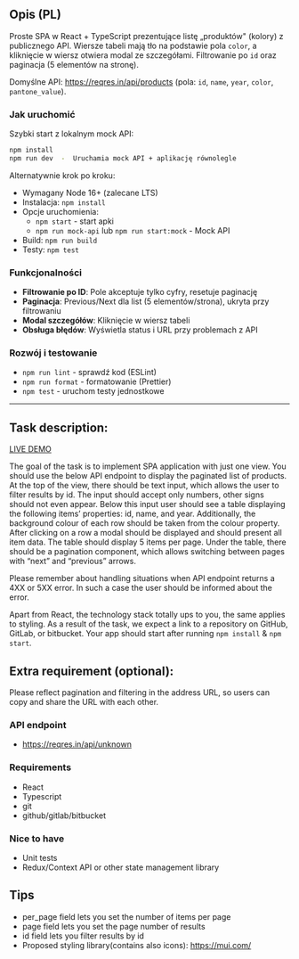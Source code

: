 ## Opis (PL)

Proste SPA w React + TypeScript prezentujące listę „produktów" (kolory) z publicznego API. Wiersze tabeli mają tło na podstawie pola `color`, a kliknięcie w wiersz otwiera modal ze szczegółami. Filtrowanie po `id` oraz paginacja (5 elementów na stronę).

Domyślne API: https://reqres.in/api/products (pola: `id`, `name`, `year`, `color`, `pantone_value`).

### Jak uruchomić

Szybki start z lokalnym mock API:
```bash
npm install
npm run dev  -  Uruchamia mock API + aplikację równolegle
```

Alternatywnie krok po kroku:
- Wymagany Node 16+ (zalecane LTS)
- Instalacja: `npm install`
- Opcje uruchomienia:
  - `npm start` - start apki
  - `npm run mock-api` lub `npm run start:mock` - Mock API
- Build: `npm run build`
- Testy: `npm test`

### Funkcjonalności

- **Filtrowanie po ID**: Pole akceptuje tylko cyfry, resetuje paginację
- **Paginacja**: Previous/Next dla list (5 elementów/strona), ukryta przy filtrowaniu
- **Modal szczegółów**: Kliknięcie w wiersz tabeli
- **Obsługa błędów**: Wyświetla status i URL przy problemach z API

### Rozwój i testowanie

- `npm run lint` - sprawdź kod (ESLint)  
- `npm run format` - formatowanie (Prettier)
- `npm test` - uruchom testy jednostkowe

---

## Task description:


[LIVE DEMO](https://codibly.herokuapp.com/)

The goal of the task is to implement SPA application with just one view. You should use the below API endpoint to display the paginated list of products. At the top of the view, there should be text input, which allows the user to filter results by id. The input should accept only numbers, other signs should not even appear. Below this input user should see a table displaying the following items’ properties: id, name, and year. Additionally, the background colour of each row should be taken from the colour property. After clicking on a row a modal should be displayed and should present all item data. The table should display 5 items per page. Under the table, there should be a pagination component, which allows switching between pages with “next” and “previous” arrows.

Please remember about handling situations when API endpoint returns a 4XX or 5XX error. In such a case the user should be informed about the error.

Apart from React, the technology stack totally ups to you, the same applies to styling. As a result of the task, we expect a link to a repository on GitHub, GitLab, or bitbucket. Your app should start after running `npm install` & `npm start`.

## Extra requirement (optional):

Please reflect pagination and filtering in the address URL, so users can copy and share the URL with each other.

### API endpoint

- https://reqres.in/api/unknown

### Requirements

- React
- Typescript
- git
- github/gitlab/bitbucket

### Nice to have

- Unit tests
- Redux/Context API or other state management library

## Tips

- per_page field lets you set the number of items per page
- page field lets you set the page number of results
- id field lets you filter results by id
- Proposed styling library(contains also icons): https://mui.com/
